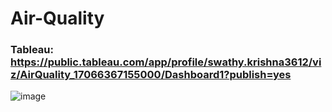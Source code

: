 # Air-Quality

### Tableau: https://public.tableau.com/app/profile/swathy.krishna3612/viz/AirQuality_17066367155000/Dashboard1?publish=yes
![image](https://github.com/SwathyKrishna02/Air-Quality/assets/85447723/67d27def-41c6-4da8-9e78-9f457d9b1b1a)
